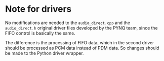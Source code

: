 # Note for drivers

No modifications are needed to the `audio_direct.cpp` and the `audio_direct.h` original driver files developed by the PYNQ team, since the FIFO control is basically the same. 

The difference is the processing of FIFO data, which in the second driver should be processed as PCM data instead of PDM data. So changes should be made to the Python driver wrapper.